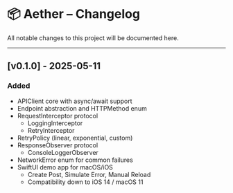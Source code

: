 # 📦 Aether – Changelog

All notable changes to this project will be documented here.

---

## [v0.1.0] - 2025-05-11

### Added
- APIClient core with async/await support
- Endpoint abstraction and HTTPMethod enum
- RequestInterceptor protocol
  - LoggingInterceptor
  - RetryInterceptor
- RetryPolicy (linear, exponential, custom)
- ResponseObserver protocol
  - ConsoleLoggerObserver
- NetworkError enum for common failures
- SwiftUI demo app for macOS/iOS
  - Create Post, Simulate Error, Manual Reload
  - Compatibility down to iOS 14 / macOS 11

